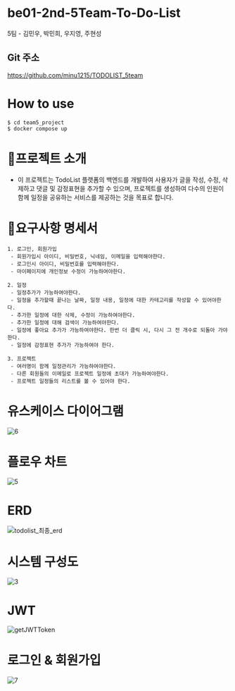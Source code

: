 # be01-2nd-5Team-To-Do-List
5팀 - 김민우, 박민희, 우지영, 주현성

## Git 주소
https://github.com/minu1215/TODOLIST_5team

# How to use

```
$ cd team5_project
$ docker compose up
```

# 📒프로젝트 소개
- 이 프로젝트는 TodoList 플랫폼의 백엔드를 개발하여 사용자가 글을 작성, 수정, 삭제하고 댓글 및 감정표현을 추가할 수 있으며, 프로젝트를 생성하여 다수의 인원이 함께 일정을 공유하는 서비스를 제공하는 것을 목표로 합니다.


# 🧩요구사항 명세서
```
1. 로그인, 회원가입
 - 회원가입시 아이디, 비밀번호, 닉네임, 이메일을 입력해야한다.
 - 로그인시 아이디, 비밀번호를 입력해야한다.
 - 마이페이지에 개인정보 수정이 가능하여야한다.

2. 일정
 - 일정추가가 가능하여야한다.
 - 일정을 추가할때 끝나는 날짜, 일정 내용, 일정에 대한 카테고리를 작성할 수 있어야한다.
 - 추가한 일정에 대한 삭제, 수정이 가능하여야한다.
 - 추가한 일정에 대해 검색이 가능하여야한다.
 - 일정에 좋아요 추가가 가능하여야한다. 한번 더 클릭 시, 다시 그 전 개수로 되돌아 가야 한다.
 - 일정에 감정표현 추가가 가능하여야 한다.

3. 프로젝트
 - 여러명이 함께 일정관리가 가능하여야한다.
 - 다른 회원들의 이메일로 프로젝트 일정에 초대가 가능하여야한다.
 - 프로젝트 일정들의 리스트를 볼 수 있어야 한다.
```

# 유스케이스 다이어그램

![6](https://github.com/beyond-sw-camp/be01-2nd-5Team-To-Do-List/assets/44054359/0b27a7c9-c55d-41a8-b562-871c6c67e4ab)

# 플로우 차트

![5](https://github.com/beyond-sw-camp/be01-2nd-5Team-To-Do-List/assets/44054359/f6248bb8-ba02-4f5a-8bb2-2a1d27f21c10)

# ERD

![todolist_최종_erd](https://github.com/beyond-sw-camp/be01-2nd-5Team-To-Do-List/assets/44054359/f87b92bd-7909-4805-9046-3a55ef13c801)

# 시스템 구성도

![3](https://github.com/beyond-sw-camp/be01-2nd-5Team-To-Do-List/assets/44054359/c2ef7a30-d70d-4f6d-896f-639ecf00ee85)

# JWT

![getJWTToken](https://github.com/beyond-sw-camp/be01-2nd-5Team-To-Do-List/assets/44054359/212fb294-5e46-41ed-a86f-e833a2dfe2c0)

# 로그인 & 회원가입

![7](https://github.com/beyond-sw-camp/be01-2nd-5Team-To-Do-List/assets/44054359/85004506-1ec6-4324-ab79-bdf9fce97c96)

